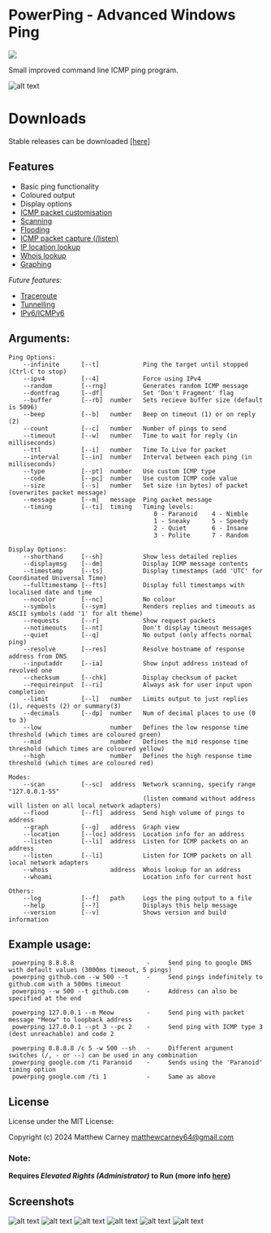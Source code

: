 # PowerPing - Advanced Windows Ping 

[![](https://img.shields.io/badge/stable%20version-1.3.4-brightgreen.svg)](https://github.com/Killeroo/PowerPing/releases) 

Small improved command line ICMP ping program.

![alt text](https://user-images.githubusercontent.com/9999745/74611062-8ad7e800-50f0-11ea-880c-17b7a76a0bab.png "PowerPing in action")

# Downloads
Stable releases can be downloaded [[here]](https://github.com/Killeroo/PowerPing/releases)

## Features

- Basic ping functionality
- Coloured output
- Display options
- [ICMP packet customisation](https://en.wikipedia.org/wiki/Internet_Control_Message_Protocol#Control_messages)
- [Scanning](https://en.wikipedia.org/wiki/Ping_sweep)
- [Flooding](https://en.wikipedia.org/wiki/Ping_flood)
- [ICMP packet capture (/listen)](docs/screenshots/screenshot3.png)
- [IP location lookup](docs/screenshots/screenshot4.png)
- [Whois lookup](https://en.wikipedia.org/wiki/WHOIS)
- [Graphing](docs/screenshots/screenshot2.png)

_Future features:_

- [Traceroute](https://en.wikipedia.org/wiki/Traceroute)
- [Tunnelling](https://en.wikipedia.org/wiki/ICMP_tunnel)
- [IPv6/ICMPv6](https://en.wikipedia.org/wiki/Internet_Control_Message_Protocol_version_6)

## Arguments:
    Ping Options:
        --infinite      [--t]            Ping the target until stopped (Ctrl-C to stop)
        --ipv4          [--4]            Force using IPv4
        --random        [--rng]          Generates random ICMP message
        --dontfrag      [--df]           Set 'Don't Fragment' flag
        --buffer        [--rb]  number   Sets recieve buffer size (default is 5096)
        --beep          [--b]   number   Beep on timeout (1) or on reply (2)
        --count         [--c]   number   Number of pings to send
        --timeout       [--w]   number   Time to wait for reply (in milliseconds)
        --ttl           [--i]   number   Time To Live for packet
        --interval      [--in]  number   Interval between each ping (in milliseconds)
        --type          [--pt]  number   Use custom ICMP type
        --code          [--pc]  number   Use custom ICMP code value
        --size          [--s]   number   Set size (in bytes) of packet (overwrites packet message)
        --message       [--m]   message  Ping packet message
        --timing        [--ti]  timing   Timing levels:
                                            0 - Paranoid    4 - Nimble
                                            1 - Sneaky      5 - Speedy
                                            2 - Quiet       6 - Insane
                                            3 - Polite      7 - Random
    
    Display Options:
        --shorthand     [--sh]           Show less detailed replies
        --displaymsg    [--dm]           Display ICMP message contents
        --timestamp     [--ts]           Display timestamps (add 'UTC' for Coordinated Universal Time)
        --fulltimestamp [--fts]          Display full timestamps with localised date and time
        --nocolor       [--nc]           No colour
        --symbols       [--sym]          Renders replies and timeouts as ASCII symbols (add '1' for alt theme)
        --requests      [--r]            Show request packets
        --notimeouts    [--nt]           Don't display timeout messages
        --quiet         [--q]            No output (only affects normal ping)
        --resolve       [--res]          Resolve hostname of response address from DNS
        --inputaddr     [--ia]           Show input address instead of revolved one
        --checksum      [--chk]          Display checksum of packet
        --requireinput  [--ri]           Always ask for user input upon completion 
        --limit         [--l]   number   Limits output to just replies (1), requests (2) or summary(3)
        --decimals      [--dp]  number   Num of decimal places to use (0 to 3)
        --low                   number   Defines the low response time threshold (which times are coloured green)
        --mid                   number   Defines the mid response time threshold (which times are coloured yellow)
        --high                  number   Defines the high response time threshold (which times are coloured red)

    Modes:
        --scan          [--sc]  address  Network scanning, specify range "127.0.0.1-55"
                                         (listen command without address will listen on all local network adapters)
        --flood         [--fl]  address  Send high volume of pings to address
        --graph         [--g]   address  Graph view
        --location      [--loc] address  Location info for an address
        --listen        [--li]  address  Listen for ICMP packets on an address
        --listen        [--li]           Listen for ICMP packets on all local network adapters
        --whois                 address  Whois lookup for an address
        --whoami                         Location info for current host

    Others:
        --log           [--f]   path     Logs the ping output to a file 
        --help          [--?]            Displays this help message
        --version       [--v]            Shows version and build information

## Example usage:
     powerping 8.8.8.8                    -     Send ping to google DNS with default values (3000ms timeout, 5 pings)
     powerping github.com --w 500 --t     -     Send pings indefinitely to github.com with a 500ms timeout     
	 powerping --w 500 --t github.com     -     Address can also be specified at the end
     
     powerping 127.0.0.1 --m Meow         -     Send ping with packet message "Meow" to loopback address
     powerping 127.0.0.1 --pt 3 --pc 2    -     Send ping with ICMP type 3 (dest unreachable) and code 2
     
     powerping 8.8.8.8 /c 5 -w 500 --sh   -     Different argument switches (/, - or --) can be used in any combination
     powerping google.com /ti Paranoid    -     Sends using the 'Paranoid' timing option
     powerping google.com /ti 1           -     Same as above

## License

License under the MIT License:

Copyright (c) 2024 Matthew Carney <matthewcarney64@gmail.com>

### Note: 
**Requires _Elevated Rights (Administrator)_ to Run (more info [here](https://github.com/Killeroo/PowerPing/issues/110))**

## Screenshots

![alt text](https://user-images.githubusercontent.com/9999745/74611061-8a3f5180-50f0-11ea-978b-c9fe568c1f8c.png "powerping /g 8.8.8.8")
![alt text](https://user-images.githubusercontent.com/9999745/74611055-87446100-50f0-11ea-81ac-50551f948437.png "powerping /li")
![alt text](https://user-images.githubusercontent.com/9999745/74611057-88758e00-50f0-11ea-9259-7b1c8ac83e55.png "powerping /requests /random /displaymsg")
![alt text](https://user-images.githubusercontent.com/9999745/74611059-89a6bb00-50f0-11ea-9ed4-a2ec4f109dab.png "powerping /t /sym 8.8.8.8")
![alt text](https://user-images.githubusercontent.com/9999745/74611060-8a3f5180-50f0-11ea-839e-65f9cf03f020.png "powerping /t /sym 1 8.8.8.8")
![alt text](https://user-images.githubusercontent.com/9999745/74611058-890e2480-50f0-11ea-9ddb-ec79ecf9ce5b.png "powerping 8.8.8.8 /random /fts utc /displaymsg /nocolor /ti polite /t")

